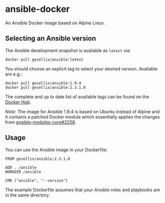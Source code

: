 # ansible-docker

An Ansible Docker image based on Alpine Linux.


## Selecting an Ansible version

The Ansible development snapshot is available as `latest` via:

    docker pull gesellix/ansible:latest

You should choose an explicit tag to select your desired version. Available are e.g.:

    docker pull gesellix/ansible:1.9.4
    docker pull gesellix/ansible:2.3.1.0

The complete and up to date list of available tags can be found on the [Docker Hub](https://hub.docker.com/r/gesellix/ansible/tags/).

_Note_: The image for Ansible 1.9.4 is based on Ubuntu instead of Alpine and it contains a patched Docker module which essentially applies the 
changes from [ansible-modules-core#2258](https://github.com/ansible/ansible-modules-core/pull/2258).


## Usage

You can use the Ansible image in your Dockerfile:

    FROM gesellix/ansible:2.3.1.0

    ADD . /ansible
    WORKDIR /ansible

    CMD ["ansible", "--version"]

The example Dockerfile assumes that your Ansible roles and playbooks are in the same directory.
